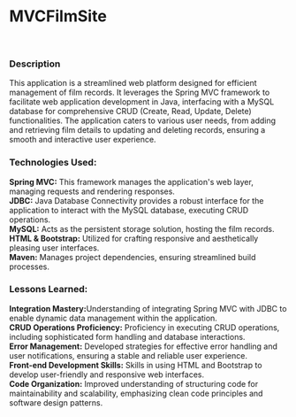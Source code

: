 <h1>MVCFilmSite</h1>
<br>
<h3>Description</h3>
This application is a streamlined web platform designed for efficient management of film records. It leverages the Spring MVC framework to facilitate web application development in Java, interfacing with a MySQL database for comprehensive CRUD (Create, Read, Update, Delete) functionalities. The application caters to various user needs, from adding and retrieving film details to updating and deleting records, ensuring a smooth and interactive user experience.

<h3>Technologies Used:</h3>

<strong>Spring MVC:</strong> This framework manages the application's web layer, managing requests and rendering responses.
<br>
<strong>JDBC:</strong> Java Database Connectivity provides a robust interface for the application to interact with the MySQL database, executing CRUD operations.
<br>
<strong>MySQL:</strong> Acts as the persistent storage solution, hosting the film records.
<br>
<strong>HTML & Bootstrap:</strong> Utilized for crafting responsive and aesthetically pleasing user interfaces.
<br>
<strong>Maven:</strong> Manages project dependencies, ensuring streamlined build processes.
<br>
<h3>Lessons Learned:</h3>
<strong>Integration Mastery:</strong>Understanding of integrating Spring MVC with JDBC to enable dynamic data management within the application.
<br>
<strong>CRUD Operations Proficiency:</strong> Proficiency in executing CRUD operations, including sophisticated form handling and database interactions.
<br>
<strong>Error Management:</strong> Developed strategies for effective error handling and user notifications, ensuring a stable and reliable user experience.
<br>
<strong>Front-end Development Skills:</strong> Skills in using HTML and Bootstrap to develop user-friendly and responsive web interfaces.
<br>
<strong>Code Organization:</strong> Improved understanding of structuring code for maintainability and scalability, emphasizing clean code principles and software design patterns.
